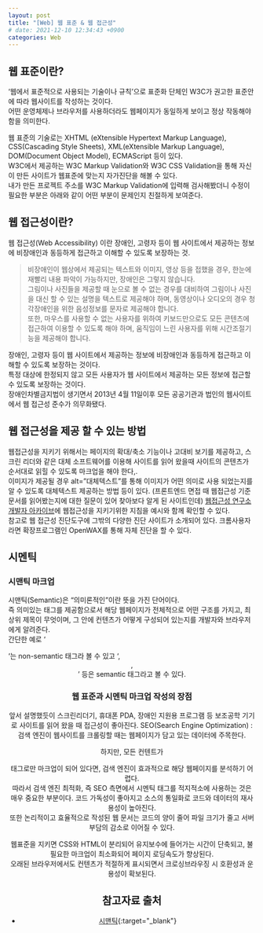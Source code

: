 ```yaml
---
layout: post
title: "[Web] 웹 표준 & 웹 접근성"
# date: 2021-12-10 12:34:43 +0900
categories: Web
---
```


## 웹 표준이란?
‘웹에서 표준적으로 사용되는 기술이나 규칙’으로 표준화 단체인 W3C가 권고한 표준안에 따라 웹사이트를 작성하는 것이다.  
어떤 운영체제나 브라우저를 사용하더라도 웹페이지가 동일하게 보이고 정상 작동해야함을 의미한다.    

웹 표준의 기술로는 XHTML (eXtensible Hypertext Markup Language), CSS(Cascading Style Sheets), XML(eXtensible Markup Language), DOM(Document Object Model), ECMAScript 등이 있다.  
W3C에서 제공하는 W3C Markup Validation와 W3C CSS Validation을 통해 자신이 만든 사이트가 웹표준에 맞는지 자가진단을 해볼 수 있다.  
내가 만든 프로젝트 주소를 W3C Markup Validation에 입력해 검사해봤더니 수정이 필요한 부분은 아래와 같이 어떤 부분이 문제인지 친절하게 보여준다.

## 웹 접근성이란?
웹 접근성(Web Accessibility) 이란 장애인, 고령자 등이 웹 사이트에서 제공하는 정보에 비장애인과 동등하게 접근하고 이해할 수 있도록 보장하는 것.  

> 비장애인이 웹상에서 제공되는 텍스트와 이미지, 영상 등을 접했을 경우, 한눈에 재빨리 내용 파악이 가능하지만, 장애인은 그렇지 않습니다.  
그림이나 사진들을 제공할 때 눈으로 볼 수 없는 경우를 대비하여 그림이나 사진을 대신 할 수 있는 설명을 텍스트로 제공해야 하며, 동영상이나 오디오의 경우 청각장애인을 위한 음성정보를 문자로 제공해야 합니다.   
> 또한, 마우스를 사용할 수 없는 사용자를 위하여 키보드만으로도 모든 콘텐츠에 접근하여 이용할 수 있도록 해야 하며, 움직임이 느린 사용자를 위해 시간조절기능을 제공해야 합니다.

장애인, 고령자 등이 웹 사이트에서 제공하는 정보에 비장애인과 동등하게 접근하고 이해할 수 있도록 보장하는 것이다.  
특정 대상에 한정되지 않고 모든 사용자가 웹 사이트에서 제공하는 모든 정보에 접근할 수 있도록 보장하는 것이다.  
장애인차별금지법이 생기면서 2013년 4월 11일이후 모든 공공기관과 법인의 웹사이트에서 웹 접근성 준수가 의무화됐다. 


## 웹 접근성을 제공 할 수 있는 방법
웹접근성을 지키기 위해서는 페이지의 확대/축소 기능이나 고대비 보기를 제공하고, 스크린 리더와 같은 대체 소프트웨어를 이용해 사이트를 읽어 왔을때 사이트의 콘텐츠가 순서대로 읽힐 수 있도록 마크업을 해야 한다,.  
이미지가 제공될 경우 alt=”대체텍스트”를 통해 이미지가 어떤 의미로 사용 되었는지를 알 수 있도록 대체텍스트 제공하는 방법 등이 있다.
(프론트엔드 면접 때 웹접근성 기준 문서를 읽어봤는지에 대한 질문이 있어 찾아보다 알게 된 사이트인데) [웹접근성 연구소 개발자 아카이브](https://www.wah.or.kr:444/Participation/technique.asp)에 웹접근성을 지키기위한 지침을 예시와 함께 확인할 수 있다.  
참고로 웹 접근성 진단도구에 그밖의 다양한 진단 사이트가 소개되어 있다. 크롬사용자라면 확장프로그램인 OpenWAX를 통해 자체 진단을 할 수 있다.

## 시멘틱
### 시맨틱 마크업
시맨틱(Semantic)은 “의미론적인”이란 뜻을 가진 단어이다.  
즉 의미있는 태그를 제공함으로서 해당 웹페이지가 전체적으로 어떤 구조를 가지고, 최상위 제목이 무엇이며, 그 안에 컨텐츠가 어떻게 구성되어 있는지를 개발자와 브라우저에게 알려준다.  
간단한 예로 ‘<div>‘는 non-semantic 태그라 볼 수 있고 ‘<table>, <header>, <footer>’ 등은 semantic 태그라고 볼 수 있다.  

### 웹 표준과 시멘틱 마크업 작성의 장점
앞서 설명했듯이 스크린리더기, 휴대폰 PDA, 장애인 지원용 프로그램 등 보조공학 기기로 사이트를 읽어 왔을 때 접근성이 좋아진다.
SEO(Search Engine Optimization) : 검색 엔진이 웹사이트를 크롤링할 때는 웹페이지가 담고 있는 데이터에 주목한다.  
  
하지만, 모든 컨텐트가 <div> 태그로만 마크업이 되어 있다면, 검색 엔진이 효과적으로 해당 웹페이지를 분석하기 어렵다.  
따라서 검색 엔진 최적화, 즉 SEO 측면에서 시멘틱 태그를 적지적소에 사용하는 것은 매우 중요한 부분이다. 코드 가독성이 좋아지고 소스의 통일화로 코드와 데이터의 재사용성이 높아진다.  
또한 논리적이고 효율적으로 작성된 웹 문서는 코드의 양이 줄어 파일 크기가 줄고 서버부담의 감소로 이어질 수 있다.  

웹표준을 지키면 CSS와 HTML이 분리되어 유지보수에 들어가는 시간이 단축되고, 불필요한 마크업이 최소화되어 페이지 로딩속도가 향상된다.  
오래된 브라우저에서도 컨텐츠가 적절하게 표시되면서 크로싱브라우징 시 호환성과 운용성이 확보된다.

## 참고자료 출처
- [시맨틱](https://maliethy.github.io/posts/semantic_html/){:target="\_blank"}
